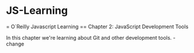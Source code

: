 # JS-Learning
= O`Reilly Javascript Learning
== Chapter 2: JavaScript Development Tools

In this chapter we're learning about Git and other
development tools.
-change
